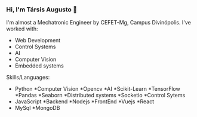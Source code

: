 ### Hi, I'm Társis Augusto 👋

I'm almost a Mechatronic Engineer by CEFET-Mg, Campus Divinópolis. I've worked with:

* Web Development
* Control Systems
* AI
* Computer Vision
* Embedded systems

Skills/Languages:
* Python
  *Computer Vision 
    *Opencv
  *AI
    *Scikit-Learn
    *TensorFlow
    *Pandas
    *Seaborn
  *Distributed systems
    *Socketio
  *Control Sytems
* JavaScript
  *Backend
    *Nodejs
  *FrontEnd
    *Vuejs
    *React
* MySql
*MongoDB

<!--
**terc1997/terc1997** is a ✨ _special_ ✨ repository because its `README.md` (this file) appears on your GitHub profile.

Here are some ideas to get you started:

- 🔭 I’m currently working on ...
- 🌱 I’m currently learning ...
- 👯 I’m looking to collaborate on ...
- 🤔 I’m looking for help with ...
- 💬 Ask me about ...
- 📫 How to reach me: ...
- 😄 Pronouns: ...
- ⚡ Fun fact: ...
-->
